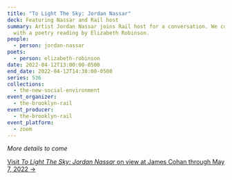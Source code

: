 ```yaml
---
title: "To Light The Sky: Jordan Nassar"
deck: Featuring Nassar and Rail host
summary: Artist Jordan Nassar joins Rail host for a conversation. We conclude
  with a poetry reading by Elizabeth Robinson.
people:
  - person: jordan-nassar
poets:
  - person: elizabeth-robinson
date: 2022-04-12T13:00:00-0500
end_date: 2022-04-12T14:30:00-0500
series: 536
collections:
  - the-new-social-environment
event_organizer:
  - the-brooklyn-rail
event_producer:
  - the-brooklyn-rail
event_platform:
  - zoom
---
```

*More details to come*

[Visit *To Light The Sky: Jordan Nassar* on view at James Cohan through May 7, 2022 ](https://www.jamescohan.com/exhibitions/jordan-nassar2)[→](https://matthewmarks.com/online/jordan-belson)